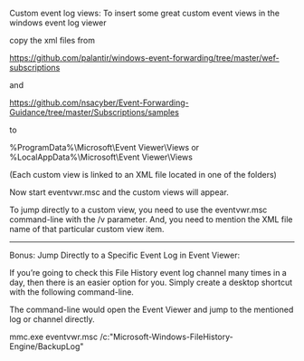 Custom event log views:
To insert some great custom event views in the windows event log viewer 

copy the xml files from

https://github.com/palantir/windows-event-forwarding/tree/master/wef-subscriptions

and 

https://github.com/nsacyber/Event-Forwarding-Guidance/tree/master/Subscriptions/samples

to

%ProgramData%\Microsoft\Event Viewer\Views
or
%LocalAppData%\Microsoft\Event Viewer\Views

(Each custom view is linked to an XML file located in one of the folders)

Now start 
eventvwr.msc
and the custom views will appear.

To jump directly to a custom view, 
you need to use the eventvwr.msc command-line with the /v parameter. And, you need to mention the XML file name of that particular custom view item.

------------------------------------

Bonus:
Jump Directly to a Specific Event Log in Event Viewer:

If you’re going to check this File History event log channel many times in a day, then there is an easier option for you. 
Simply create a desktop shortcut with the following command-line.

The command-line would open the Event Viewer and jump to the mentioned log or channel directly.

mmc.exe eventvwr.msc /c:"Microsoft-Windows-FileHistory-Engine/BackupLog"
